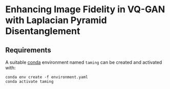 # Enhancing Image Fidelity in VQ-GAN with Laplacian Pyramid Disentanglement

## Requirements
A suitable [conda](https://conda.io/) environment named `taming` can be created
and activated with:

```
conda env create -f environment.yaml
conda activate taming
```
